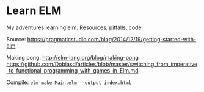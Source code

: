 # Learn ELM

My adventures learning elm. Resources, pitfalls, code.

Source: https://pragmaticstudio.com/blog/2014/12/19/getting-started-with-elm

Making pong: http://elm-lang.org/blog/making-pong
https://github.com/Dobiasd/articles/blob/master/switching_from_imperative_to_functional_programming_with_games_in_Elm.md

Compile: `elm-make Main.elm --output index.html`

